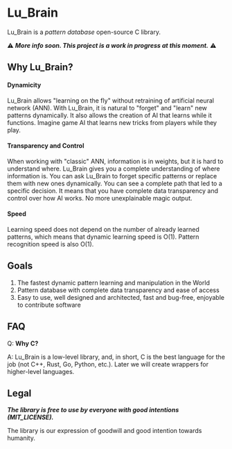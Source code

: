 # Lu_Brain 

Lu_Brain is a _pattern database_ open-source C library.

⚠ ___More info soon. This project is a work in progress at this moment.___ ⚠

## Why Lu_Brain?

#### Dynamicity

Lu_Brain allows "learning on the fly" without retraining of artificial neural network (ANN). With Lu_Brain, it is natural to "forget" and "learn" new patterns dynamically. It also allows the creation of AI that learns while it functions. Imagine game AI that learns new tricks from players while they play.

#### Transparency and Control

When working with "classic" ANN, information is in weights, but it is hard to understand where. Lu_Brain gives you a complete understanding of where information is. You can ask Lu_Brain to forget specific patterns or replace them with new ones dynamically. You can see a complete path that led to a specific decision. It means that you have complete data transparency and control over how AI works. No more unexplainable magic output. 

#### Speed

Learning speed does not depend on the number of already learned patterns, which means that dynamic learning speed is O(1). 
Pattern recognition speed is also O(1).


## Goals  

1. The fastest dynamic pattern learning and manipulation in the World
2. Pattern database with complete data transparency and ease of access
3. Easy to use, well designed and architected, fast and bug-free, enjoyable to contribute software

## FAQ

Q: **Why C?**

A: Lu_Brain is a low-level library, and, in short, C is the best language for the job (not C++, Rust, Go, Python, etc.). Later we will create wrappers for higher-level languages.

## Legal

___The library is free to use by everyone with good intentions (MIT_LICENSE).___

The library is our expression of goodwill and good intention towards humanity.
